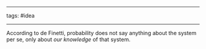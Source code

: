 _______________
tags: #idea 
_______________

According to de Finetti, probability does not say anything about the system per se, only about _our knowledge_ of that system.
